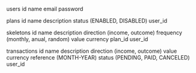 users
    id
    name
    email
    password

plans
    id
    name
    description
    status (ENABLED, DISABLED)
    user_id

skeletons
    id
    name
    description
    direction (income, outcome)
    frequency (monthly, anual, random)
    value
    currency
    plan_id
    user_id

transactions
    id
    name
    description
    direction (income, outcome)
    value
    currency
    reference (MONTH-YEAR)
    status (PENDING, PAID, CANCELED)
    user_id
